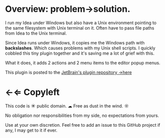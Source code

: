 # Overview: problem&rarr;solution.

I run my Idea under Windows but also have a Unix environment pointing to the same filesystem with Unix terminal
on it. Often have to pass file paths from Idea to the Unix terminal.

Since Idea runs under Windows, it copies me the Windows path with **backslashes**. Which causes problems with
my Unix shell scripts. I quickly cobbled this tiny plugin together and it's saving me a lot of grief with this.

What it does, it adds 2 actions and 2 menu items to the editor popup menus.

This plugin is posted to the [JetBrain's plugin repository &rarr;here](https://plugins.jetbrains.com/plugin/7584?pr)

# &larr;&lArr; Copyleft

This code is &#9728; public domain. &#9729; Free as dust in the wind. &#x263c;

No obligation nor responsibilities from my side, no expectations from yours.

Use at your own discretion. Feel free to add an issue to this GitHub project if any, I may get to it if ever.
